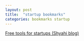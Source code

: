```yaml
---
layout: post
title:  "startup bookmarks"
categories: bookmarks startup
---
```


[Free tools for startups (Shyahi blog)](http://blog.shyahi.com/post/62901878131/putting-everything-together-free-tools-for)
